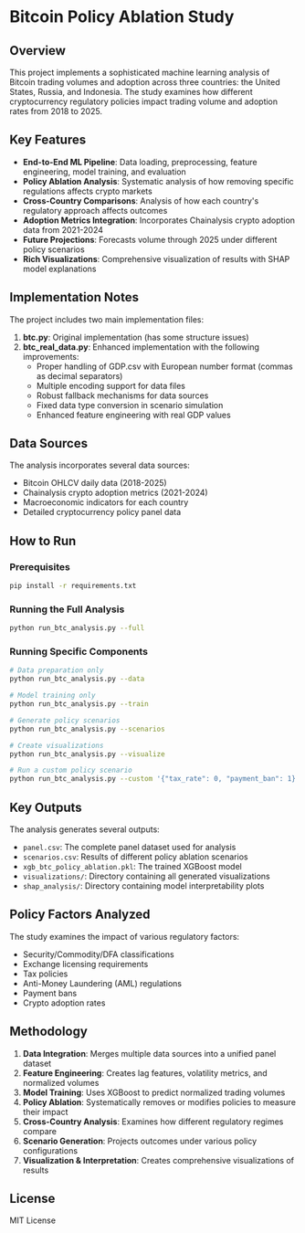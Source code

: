# Bitcoin Policy Ablation Study

## Overview

This project implements a sophisticated machine learning analysis of Bitcoin trading volumes and adoption across three countries: the United States, Russia, and Indonesia. The study examines how different cryptocurrency regulatory policies impact trading volume and adoption rates from 2018 to 2025.

## Key Features

- **End-to-End ML Pipeline**: Data loading, preprocessing, feature engineering, model training, and evaluation
- **Policy Ablation Analysis**: Systematic analysis of how removing specific regulations affects crypto markets
- **Cross-Country Comparisons**: Analysis of how each country's regulatory approach affects outcomes
- **Adoption Metrics Integration**: Incorporates Chainalysis crypto adoption data from 2021-2024
- **Future Projections**: Forecasts volume through 2025 under different policy scenarios
- **Rich Visualizations**: Comprehensive visualization of results with SHAP model explanations

## Implementation Notes

The project includes two main implementation files:

1. **btc.py**: Original implementation (has some structure issues)
2. **btc_real_data.py**: Enhanced implementation with the following improvements:
   - Proper handling of GDP.csv with European number format (commas as decimal separators)
   - Multiple encoding support for data files
   - Robust fallback mechanisms for data sources
   - Fixed data type conversion in scenario simulation
   - Enhanced feature engineering with real GDP values

## Data Sources

The analysis incorporates several data sources:
- Bitcoin OHLCV daily data (2018-2025)
- Chainalysis crypto adoption metrics (2021-2024)
- Macroeconomic indicators for each country
- Detailed cryptocurrency policy panel data

## How to Run

### Prerequisites

```bash
pip install -r requirements.txt
```

### Running the Full Analysis

```bash
python run_btc_analysis.py --full
```

### Running Specific Components

```bash
# Data preparation only
python run_btc_analysis.py --data

# Model training only
python run_btc_analysis.py --train

# Generate policy scenarios
python run_btc_analysis.py --scenarios

# Create visualizations
python run_btc_analysis.py --visualize

# Run a custom policy scenario
python run_btc_analysis.py --custom '{"tax_rate": 0, "payment_ban": 1}'
```

## Key Outputs

The analysis generates several outputs:
- `panel.csv`: The complete panel dataset used for analysis
- `scenarios.csv`: Results of different policy ablation scenarios
- `xgb_btc_policy_ablation.pkl`: The trained XGBoost model
- `visualizations/`: Directory containing all generated visualizations
- `shap_analysis/`: Directory containing model interpretability plots

## Policy Factors Analyzed

The study examines the impact of various regulatory factors:
- Security/Commodity/DFA classifications
- Exchange licensing requirements
- Tax policies
- Anti-Money Laundering (AML) regulations
- Payment bans
- Crypto adoption rates

## Methodology

1. **Data Integration**: Merges multiple data sources into a unified panel dataset
2. **Feature Engineering**: Creates lag features, volatility metrics, and normalized volumes
3. **Model Training**: Uses XGBoost to predict normalized trading volumes
4. **Policy Ablation**: Systematically removes or modifies policies to measure their impact
5. **Cross-Country Analysis**: Examines how different regulatory regimes compare
6. **Scenario Generation**: Projects outcomes under various policy configurations
7. **Visualization & Interpretation**: Creates comprehensive visualizations of results

## License

MIT License
